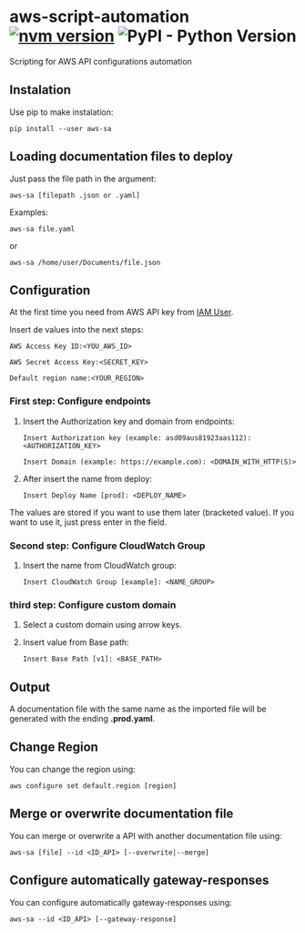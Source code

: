 # aws-script-automation [![nvm version](https://img.shields.io/badge/version-v1.3.2-blue.svg)](https://pypi.org/manage/project/aws-sa/releases/) ![PyPI - Python Version](https://img.shields.io/pypi/pyversions/aws-sa.svg?color=orange)
Scripting for AWS API configurations automation

## Instalation

Use pip to make instalation:

`pip install --user aws-sa`

## Loading documentation files to deploy

Just pass the file path in the argument:

`aws-sa [filepath .json or .yaml]`

Examples:

`aws-sa file.yaml`

or

`aws-sa /home/user/Documents/file.json`

## Configuration

At the first time you need from AWS API key from <a href='https://console.aws.amazon.com/iam/home'>IAM User</a>.

Insert de values into the next steps:

`AWS Access Key ID:<YOU_AWS_ID>`

`AWS Secret Access Key:<SECRET_KEY>`

`Default region name:<YOUR_REGION>`

### First step: Configure endpoints

1. Insert the Authorization key and domain from endpoints:

    `Insert Authorization key (example: asd09aus81923aas112): <AUTHORIZATION_KEY>`
    
    `Insert Domain (example: https://example.com): <DOMAIN_WITH_HTTP(S)>`

2. After insert the name from deploy:

    `Insert Deploy Name [prod]: <DEPLOY_NAME>`

The values ​​are stored if you want to use them later (bracketed value). If you want to use it, just press enter in the field.

### Second step: Configure CloudWatch Group

1. Insert the name from CloudWatch group:

    `Insert CloudWatch Group [example]: <NAME_GROUP>`

### third step: Configure custom domain

1. Select a custom domain using arrow keys.

2. Insert value from Base path:

    `Insert Base Path [v1]: <BASE_PATH>`

## Output

A documentation file with the same name as the imported file will be generated with the ending **.prod.yaml**.

## Change Region

You can change the region using:

`aws configure set default.region [region]`

## Merge or overwrite documentation file

You can merge or overwrite a API with another documentation file using:

`aws-sa [file] --id <ID_API> [--overwrite|--merge]`

## Configure automatically gateway-responses

You can configure automatically gateway-responses using:

`aws-sa --id <ID_API> [--gateway-response]`